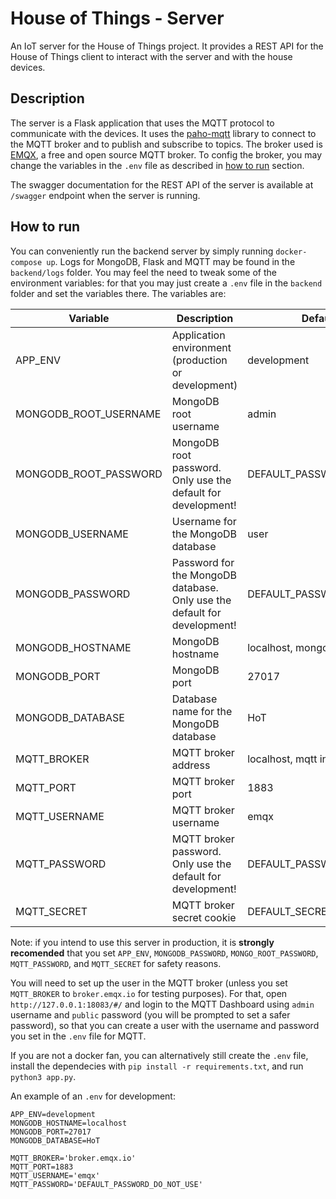 # House of Things - Server

An IoT server for the House of Things project. It provides a REST API for the House of Things client to interact with the server and with the house devices.

## Description

The server is a Flask application that uses the MQTT protocol to communicate with the devices. It uses the [paho-mqtt](https://pypi.org/project/paho-mqtt/) library to connect to the MQTT broker and to publish and subscribe to topics. The broker used is [EMQX](https://www.emqx.io/), a free and open source MQTT broker. To config the broker, you may change the variables in the `.env` file as described in [how to run](#how-to-run) section.

The swagger documentation for the REST API of the server is available at `/swagger` endpoint when the server is running.

## How to run

You can conveniently run the backend server by simply running `docker-compose up`. Logs for MongoDB, Flask and MQTT may be found in the `backend/logs` folder. You may feel the need to tweak some of the environment variables: for that you may just create a `.env` file in the `backend` folder and set the variables there. The variables are:

| Variable              | Description                                                              | Default value                       |
| --------------------- | ------------------------------------------------------------------------ | ----------------------------------- |
| APP_ENV               | Application environment (production or development)                      | development                         |
| MONGODB_ROOT_USERNAME | MongoDB root username                                                    | admin                               |
| MONGODB_ROOT_PASSWORD | MongoDB root password. Only use the default for development!             | DEFAULT_PASSWORD_DO_NOT_USE         |
| MONGODB_USERNAME      | Username for the MongoDB database                                        | user                                |
| MONGODB_PASSWORD      | Password for the MongoDB database. Only use the default for development! | DEFAULT_PASSWORD_DO_NOT_USE         |
| MONGODB_HOSTNAME      | MongoDB hostname                                                         | localhost, mongodb inside container |
| MONGODB_PORT          | MongoDB port                                                             | 27017                               |
| MONGODB_DATABASE      | Database name for the MongoDB database                                   | HoT                                 |
| MQTT_BROKER           | MQTT broker address                                                      | localhost, mqtt inside container    |
| MQTT_PORT             | MQTT broker port                                                         | 1883                                |
| MQTT_USERNAME         | MQTT broker username                                                     | emqx                                |
| MQTT_PASSWORD         | MQTT broker password. Only use the default for development!              | DEFAULT_PASSWORD_DO_NOT_USE         |
| MQTT_SECRET           | MQTT broker secret cookie                                                | DEFAULT_SECRET_DO_NOT_USE           |

Note: if you intend to use this server in production, it is **strongly recomended** that you set `APP_ENV`, `MONGODB_PASSWORD`, `MONGO_ROOT_PASSWORD`, `MQTT_PASSWORD`, and `MQTT_SECRET` for safety reasons. 

You will need to set up the user in the MQTT broker (unless you set `MQTT_BROKER` to `broker.emqx.io` for testing purposes). For that, open `http://127.0.0.1:18083/#/` and login to the MQTT Dashboard using `admin` username and `public` password (you will be prompted to set a safer password), so that you can create a user with the username and password you set in the `.env` file for MQTT.

If you are not a docker fan, you can alternatively still create the `.env` file, install the dependecies with `pip install -r requirements.txt`, and run `python3 app.py`.

An example of an `.env` for development:

```
APP_ENV=development
MONGODB_HOSTNAME=localhost
MONGODB_PORT=27017
MONGODB_DATABASE=HoT

MQTT_BROKER='broker.emqx.io'
MQTT_PORT=1883
MQTT_USERNAME='emqx'
MQTT_PASSWORD='DEFAULT_PASSWORD_DO_NOT_USE'
```
